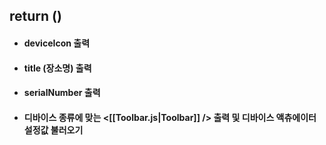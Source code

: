 ## return ()
- #### deviceIcon 출력
- #### title (장소명) 출력
- #### serialNumber 출력
- #### 디바이스 종류에 맞는 <[[Toolbar.js|Toolbar]] />  출력 및 디바이스 액츄에이터 설정값 불러오기